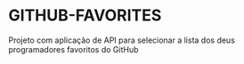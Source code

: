 # GITHUB-FAVORITES
Projeto com aplicação de API para selecionar a lista dos deus programadores favoritos do GitHub
